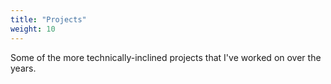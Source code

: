 ```yaml
---
title: "Projects"
weight: 10
---
```


Some of the more technically-inclined projects that I've worked on over the years.

